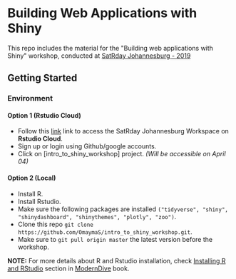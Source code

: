 # Building Web Applications with Shiny 

This repo includes the material for the "Building web applications with Shiny" workshop, conducted at [SatRday Johannesburg - 2019](https://joburg2019.satrdays.org/#workshops)

## Getting Started

### Environment

#### Option 1 (Rstudio Cloud)

- Follow this [link](https://rstudio.cloud/spaces/13602/projects) link to access the SatRday Johannesburg Workspace on **Rstudio Cloud**.
- Sign up or login using Github/google accounts.
- Click on [intro_to_shiny_workshop] project. *(Will be accessible on April 04)*

#### Option 2 (Local)

- Install R.
- Install Rstudio.
- Make sure the following packages are installed `("tidyverse", "shiny", "shinydashboard", "shinythemes", "plotly", "zoo")`.
- Clone this repo `git clone https://github.com/OmaymaS/intro_to_shiny_workshop.git`.
- Make sure to `git pull origin master` the latest version before the workshop. 

**NOTE:** For more details about R and Rstudio installation, check [Installing R and RStudio](https://moderndive.com/2-getting-started.html#installing-r-and-rstudio) section in [ModernDive](https://moderndive.com) book.
